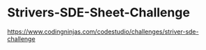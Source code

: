# Strivers-SDE-Sheet-Challenge

https://www.codingninjas.com/codestudio/challenges/striver-sde-challenge
